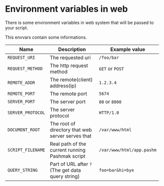 # Environment variables in web
There is some environment variables in web system that will be passed to your script.

This envvars contain some informations.

| Name | Description | Example value |
|------|-------------|---------------|
| `REQUEST_URI` | The requested uri | `/foo/bar` |
| `REQUEST_METHOD` | The http request method | `GET` or `POST` |
| `REMOTE_ADDR` | The remote(client) address(ip) | `1.2.3.4` |
| `REMOTE_PORT` | The remote port | `5674` |
| `SERVER_PORT` | The server port | `80` or `8000` |
| `SERVER_PROTOCOL` | The server protocol | `HTTP/1.0` |
| `DOCUMENT_ROOT` | The root of directory that web server serves that | `/var/www/html` |
| `SCRIPT_FILENAME` | Real path of the current running Pashmak script | `/var/www/html/app.pashm` |
| `QUERY_STRING` | Part of URL after `?` (The get data query string) | `foo=bar&hi=bye` |
